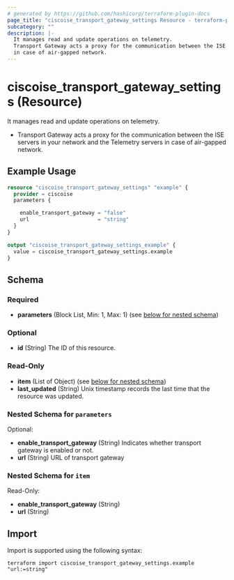 ```yaml
---
# generated by https://github.com/hashicorp/terraform-plugin-docs
page_title: "ciscoise_transport_gateway_settings Resource - terraform-provider-ciscoise"
subcategory: ""
description: |-
  It manages read and update operations on telemetry.
  Transport Gateway acts a proxy for the communication between the ISE servers in your network and the Telemetry servers
  in case of air-gapped network.
---
```


# ciscoise_transport_gateway_settings (Resource)

It manages read and update operations on telemetry.

- Transport Gateway acts a proxy for the communication between the ISE servers in your network and the Telemetry servers
in case of air-gapped network.

## Example Usage

```terraform
resource "ciscoise_transport_gateway_settings" "example" {
  provider = ciscoise
  parameters {

    enable_transport_gateway = "false"
    url                      = "string"
  }
}

output "ciscoise_transport_gateway_settings_example" {
  value = ciscoise_transport_gateway_settings.example
}
```

<!-- schema generated by tfplugindocs -->
## Schema

### Required

- **parameters** (Block List, Min: 1, Max: 1) (see [below for nested schema](#nestedblock--parameters))

### Optional

- **id** (String) The ID of this resource.

### Read-Only

- **item** (List of Object) (see [below for nested schema](#nestedatt--item))
- **last_updated** (String) Unix timestamp records the last time that the resource was updated.

<a id="nestedblock--parameters"></a>
### Nested Schema for `parameters`

Optional:

- **enable_transport_gateway** (String) Indicates whether transport gateway is enabled or not.
- **url** (String) URL of transport gateway


<a id="nestedatt--item"></a>
### Nested Schema for `item`

Read-Only:

- **enable_transport_gateway** (String)
- **url** (String)

## Import

Import is supported using the following syntax:

```shell
terraform import ciscoise_transport_gateway_settings.example "url:=string"
```
